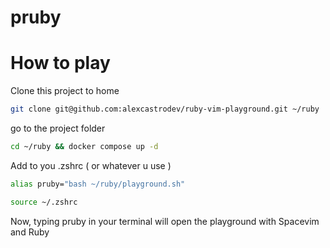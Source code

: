 # pruby

# How to play

Clone this project to home

```bash
git clone git@github.com:alexcastrodev/ruby-vim-playground.git ~/ruby
```

go to the project folder

```bash
cd ~/ruby && docker compose up -d
```

Add to you .zshrc ( or whatever u use )

```bash
alias pruby="bash ~/ruby/playground.sh"
```

```bash
source ~/.zshrc
```

Now, typing pruby in your terminal will open the playground with Spacevim and Ruby